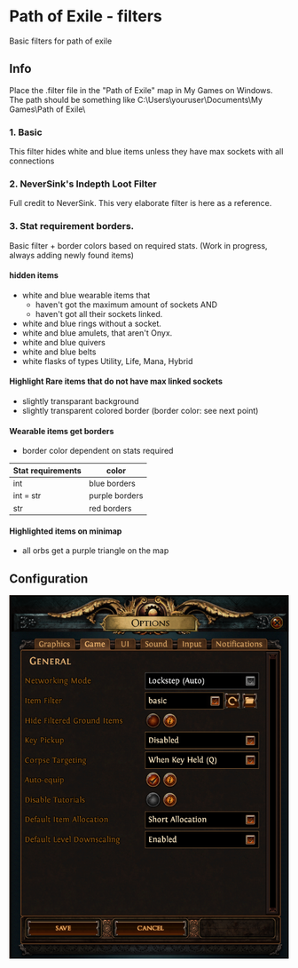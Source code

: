 # Path of Exile - filters
Basic filters for path of exile

## Info
Place the .filter file in the "Path of Exile" map in My Games on Windows.<br>
The path should be something like C:\Users\youruser\Documents\My Games\Path of Exile\

### 1. Basic
This filter hides white and blue items unless they have max sockets with all connections

    
### 2. NeverSink's Indepth Loot Filter
Full credit to NeverSink. This very elaborate filter is here as a reference.


### 3. Stat requirement borders.
Basic filter + border colors based on required stats. (Work in progress, always adding newly found items)

#### **hidden** items
- white and blue wearable items that
  - haven't got the maximum amount of sockets
    AND
  - haven't got all their sockets linked.
- white and blue rings without a socket.
- white and blue amulets, that aren't Onyx.
- white and blue quivers
- white and blue belts
- white flasks of types Utility, Life, Mana, Hybrid

#### Highlight Rare items that do not have max linked sockets
- slightly transparant background
- slightly transparent colored border (border color: see next point)

#### Wearable items get borders
- border color dependent on stats required
  
| Stat requirements | color |
| ----------------- | ----- |
| int | blue borders |
| int = str | purple borders |
| str | red borders |

#### Highlighted items on minimap
- all orbs get a purple triangle on the map


## Configuration

![Path of Exile options](img/PoEoptions.png)
